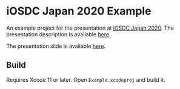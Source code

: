 iOSDC Japan 2020 Example
========================

An example project for the presentation at [iOSDC Japan 2020](https://fortee.jp/iosdc-japan-2020).
The presentation description is available [here](https://fortee.jp/iosdc-japan-2020/proposal/32f815cc-8b16-4321-9cf4-c74f70287190).

The presentation slide is available [here](https://speakerdeck.com/niw/ios-falsekibodotowen-zi-ru-li-falsesubete).

## Build

Requires Xcode 11 or later. Open `Example.xcodeproj` and build it.
